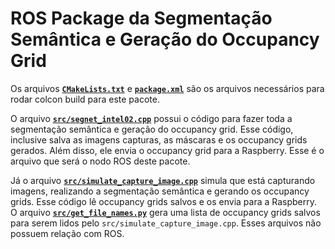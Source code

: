 # ROS Package da Segmentação Semântica e Geração do Occupancy Grid

Os arquivos [**`CMakeLists.txt`**](./CMakeLists.txt) e [**`package.xml`**](./package.xml) são os arquivos necessários para rodar 
colcon build para este pacote.

O arquivo [**`src/segnet_intel02.cpp`**](./src/segnet_intel02.cpp) possui o código para fazer toda a segmentação semântica e geração do occupancy grid.
Esse código, inclusive salva as imagens capturas, as máscaras e os occupancy grids gerados. Além disso, ele envia o occupancy grid para a Raspberry.
Esse é o arquivo que será o nodo ROS deste pacote.

Já o arquivo [**`src/simulate_capture_image.cpp`**](./src/simulate_capture_image.cpp) simula que está capturando imagens, 
realizando a segmentação semântica e gerando os occupancy grids. Esse código lê occupancy grids salvos e os envia para a Raspberry.
O arquivo [**`src/get_file_names.py`**](./src/get_file_names.py) gera uma lista de occupancy grids salvos para serem lidos pelo
`src/simulate_capture_image.cpp`. Esses arquivos não possuem relação com ROS.
